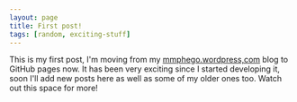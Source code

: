```yaml
---
layout: page
title: First post!
tags: [random, exciting-stuff]
---
```


This is my first post, I'm moving from my [mmphego.wordpress,com](mmphego.wordpress.com) blog to GitHub pages now. It has been very exciting since I started developing it, soon I'll add new posts here as well as some of my older ones too. Watch out this space for more!

